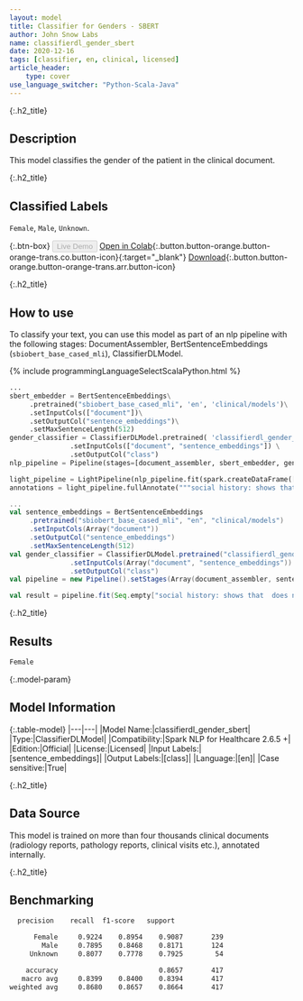```yaml
---
layout: model
title: Classifier for Genders - SBERT
author: John Snow Labs
name: classifierdl_gender_sbert
date: 2020-12-16
tags: [classifier, en, clinical, licensed]
article_header:
    type: cover
use_language_switcher: "Python-Scala-Java"
---
```


{:.h2_title}
## Description

This model classifies the gender of the patient in the clinical document. 

{:.h2_title}
## Classified Labels

``Female``, ``Male``, `Unknown`.

{:.btn-box}
<button class="button button-orange" disabled>Live Demo</button>
[Open in Colab](https://colab.research.google.com/github/JohnSnowLabs/spark-nlp-workshop/blob/master/tutorials/streamlit_notebooks/healthcare/CLINICAL_CLASSIFICATION.ipynb){:.button.button-orange.button-orange-trans.co.button-icon}{:target="_blank"}
[Download](https://s3.amazonaws.com/auxdata.johnsnowlabs.com/clinical/models/classifierdl_gender_sbert_en_2.6.4_2.4_1608119379496.zip){:.button.button-orange.button-orange-trans.arr.button-icon}

{:.h2_title}
## How to use
To classify your text, you can use this model as part of an nlp pipeline with the following stages: DocumentAssembler, BertSentenceEmbeddings (``sbiobert_base_cased_mli``), ClassifierDLModel.

<div class="tabs-box" markdown="1">
{% include programmingLanguageSelectScalaPython.html %}


```python
...
sbert_embedder = BertSentenceEmbeddings\
     .pretrained("sbiobert_base_cased_mli", 'en', 'clinical/models')\
     .setInputCols(["document"])\
     .setOutputCol("sentence_embeddings")\
     .setMaxSentenceLength(512)
gender_classifier = ClassifierDLModel.pretrained( 'classifierdl_gender_sbert', 'en', 'clinical/models') \
               .setInputCols(["document", "sentence_embeddings"]) \
               .setOutputCol("class")
nlp_pipeline = Pipeline(stages=[document_assembler, sbert_embedder, gender_classifier])

light_pipeline = LightPipeline(nlp_pipeline.fit(spark.createDataFrame([['']]).toDF("text")))
annotations = light_pipeline.fullAnnotate("""social history: shows that  does not smoke cigarettes or drink alcohol, lives in a nursing home. family history: shows a family history of breast cancer.""")

```
```scala
...
val sentence_embeddings = BertSentenceEmbeddings
     .pretrained("sbiobert_base_cased_mli", "en", "clinical/models")
     .setInputCols(Array("document"))
     .setOutputCol("sentence_embeddings")
     .setMaxSentenceLength(512)
val gender_classifier = ClassifierDLModel.pretrained("classifierdl_gender_sbert", "en", "clinical/models")
               .setInputCols(Array("document", "sentence_embeddings"))
               .setOutputCol("class")
val pipeline = new Pipeline().setStages(Array(document_assembler, sentence_embeddings, gender_classifier))

val result = pipeline.fit(Seq.empty["social history: shows that  does not smoke cigarettes or drink alcohol, lives in a nursing home. family history: shows a family history of breast cancer."].toDS.toDF("text")).transform(data)
```
</div>

{:.h2_title}
## Results

```bash
Female
```

{:.model-param}
## Model Information

{:.table-model}
|---|---|
|Model Name:|classifierdl_gender_sbert|
|Type:|ClassifierDLModel|
|Compatibility:|Spark NLP for Healthcare 2.6.5 +|
|Edition:|Official|
|License:|Licensed|
|Input Labels:|[sentence_embeddings]|
|Output Labels:|[class]|
|Language:|[en]|
|Case sensitive:|True|

{:.h2_title}
## Data Source
This model is trained on more than four thousands clinical documents (radiology reports, pathology reports, clinical visits etc.), annotated internally.

{:.h2_title}
## Benchmarking
```bash
  precision    recall  f1-score   support

      Female     0.9224    0.8954    0.9087       239
        Male     0.7895    0.8468    0.8171       124
     Unknown     0.8077    0.7778    0.7925        54

    accuracy                         0.8657       417
   macro avg     0.8399    0.8400    0.8394       417
weighted avg     0.8680    0.8657    0.8664       417
```